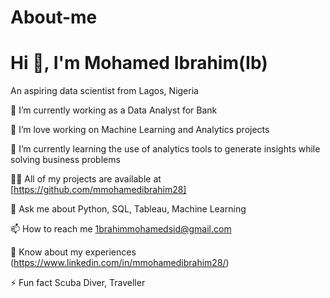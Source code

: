 # About-me

# Hi 👋, I'm Mohamed Ibrahim(Ib) 

An aspiring data scientist from Lagos, Nigeria

🔭 I’m currently working as a Data Analyst for Bank

🔭 I’m love working on Machine Learning and Analytics projects

🌱 I’m currently learning the use of analytics tools to generate insights while solving business problems

👨‍💻 All of my projects are available at [https://github.com/mmohamedibrahim28]

💬 Ask me about Python, SQL, Tableau, Machine Learning

📫 How to reach me 1brahimmohamedsid@gmail.com

📄 Know about my experiences (https://www.linkedin.com/in/mmohamedibrahim28/)

⚡ Fun fact Scuba Diver, Traveller

